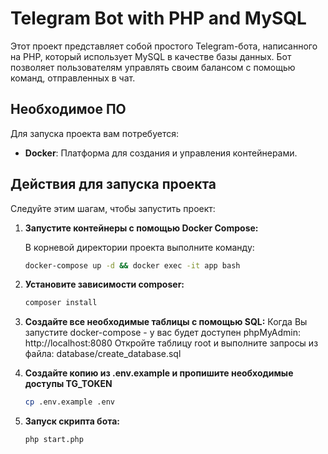 # Telegram Bot with PHP and MySQL

Этот проект представляет собой простого Telegram-бота, написанного на PHP, который использует MySQL в качестве базы данных. Бот позволяет пользователям управлять своим балансом с помощью команд, отправленных в чат.

## Необходимое ПО

Для запуска проекта вам потребуется:

- **Docker**: Платформа для создания и управления контейнерами.

## Действия для запуска проекта

Следуйте этим шагам, чтобы запустить проект:

1. **Запустите контейнеры с помощью Docker Compose:**

   В корневой директории проекта выполните команду:
   ```bash
   docker-compose up -d && docker exec -it app bash

2. **Установите зависимости composer:**
    ```bash
   composer install
   
3. **Создайте все необходимые таблицы с помощью SQL:**
    Когда Вы запустите docker-compose - у вас будет доступен phpMyAdmin: http://localhost:8080
    Откройте таблицу root и выполните запросы из файла: database/create_database.sql

4. **Создайте копию из .env.example и пропишите необходимые доступы TG_TOKEN**
    ```bash
   cp .env.example .env

5. **Запуск скрипта бота:**
    ```bash
   php start.php
